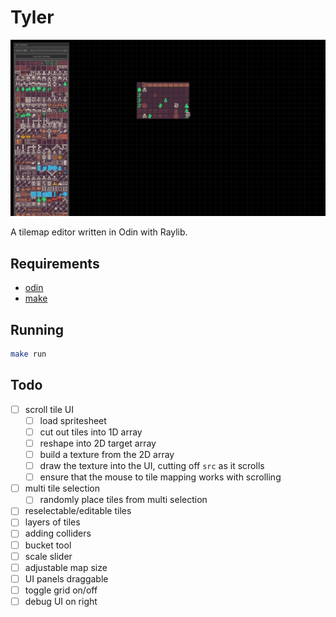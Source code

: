 # Tyler

![screenshot](screenshot.png)

A tilemap editor written in Odin with Raylib.

## Requirements

- [odin](https://odin-lang.org/)
- [make](https://www.gnu.org/software/make/)

## Running

```bash
make run
```

## Todo

- [ ] scroll tile UI
    - [ ] load spritesheet
    - [ ] cut out tiles into 1D array
    - [ ] reshape into 2D target array
    - [ ] build a texture from the 2D array
    - [ ] draw the texture into the UI, cutting off `src` as it scrolls
    - [ ] ensure that the mouse to tile mapping works with scrolling
- [ ] multi tile selection
    - [ ] randomly place tiles from multi selection
- [ ] reselectable/editable tiles
- [ ] layers of tiles
- [ ] adding colliders
- [ ] bucket tool
- [ ] scale slider
- [ ] adjustable map size
- [ ] UI panels draggable
- [ ] toggle grid on/off
- [ ] debug UI on right
